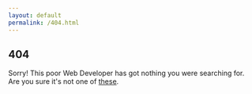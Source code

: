 ```yaml
---
layout: default
permalink: /404.html
---
```


<section class="error-container">

<h1 class="error">404<span></span></h1>
<p>
Sorry! This poor Web Developer has got nothing you were searching for. Are you sure it's not one of <a class="open-search" href="#search">these</a>.
</p>
</section>